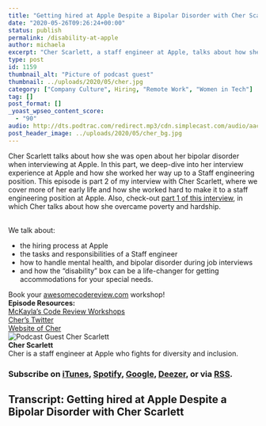 ```yaml
---
title: "Getting hired at Apple Despite a Bipolar Disorder with Cher Scarlett"
date: "2020-05-26T09:26:24+00:00"
status: publish
permalink: /disability-at-apple
author: michaela
excerpt: "Cher Scarlett, a staff engineer at Apple, talks about how she got hired despite her biploar disorder,  disability and mental health issues."
type: post
id: 1159
thumbnail_alt: "Picture of podcast guest"
thumbnail: ../uploads/2020/05/cher.jpg
category: ["Company Culture", Hiring, "Remote Work", "Women in Tech"]
tag: []
post_format: []
_yoast_wpseo_content_score:
  - "90"
audio: http://dts.podtrac.com/redirect.mp3/cdn.simplecast.com/audio/aaca90/aaca909a-e34f-49ae-a86f-f59e4fa807f0/3560504a-0f4b-4628-8933-1f4ed66c891b/cher-part-2-ready_tc.mp3
post_header_image: ../uploads/2020/05/cher_bg.jpg
---
```


<div class="episode-about">
Cher Scarlett talks about how she was open about her bipolar disorder when interviewing at Apple. In this part, we deep-dive into her interview experience at Apple and how she worked her way up to a Staff engineering position.
This episode is part 2 of my interview with Cher Scarlett, where we cover more of her early life and how she worked hard to make it to a staff engineering position at Apple. 
Also, check-out <a href="https://www.software-engineering-unlocked.com/from-hardship-to-apple/">part 1 of this interview</a>, in which Cher talks about how she overcame poverty and hardship.  

<br/>We talk about:
<ul>
<li>the hiring process at Apple</li>
<li>the tasks and responsibilities of a Staff engineer</li>
<li>how to handle mental health, and bipolar disorder during job interviews</li>
<li>and how the “disability” box can be a life-changer for getting accommodations for your special needs.</li>
</ul>
  </div>

  <div class="sponsorship">
Book your <a href="https://www.michaelagreiler.com/workshops">awesomecodereview.com</a> workshop!
</div>

<div class=" episode-links">
<b>Episode Resources:</b><br/>
  <a href="https://www.michaelagreiler.com/workshops/">McKayla’s Code Review Workshops</a><br/>
  <a href="https://twitter.com/CHERdotdev">Cher’s Twitter</a><br/>
 <a href="https://cher.dev/">Website of Cher</a><br/>
</div>

<div class="row pt-2 align-items-center">
<div class="col-4 guest-picture">
<img src="../uploads/2020/05/cher.jpg" alt="Podcast Guest Cher Scarlett"/>
</div>
<div class="col-8 guest-about">
<b>Cher Scarlett</b><br/>
Cher is a staff engineer at Apple who fights for diversity and inclusion.
</div>
</div>

### Subscribe on [iTunes](https://podcasts.apple.com/at/podcast/software-engineering-unlocked/id1477527378?l=en), [Spotify](https://open.spotify.com/show/2wz1OneBIDXpbBYeuyIsJL?si=2I0R0HuaTLK6RT0f7lDIFg), [Google](https://www.google.com/podcasts?feed=aHR0cHM6Ly9mZWVkcy5zaW1wbGVjYXN0LmNvbS9LMV9tdjBDSg%3D%3D), [Deezer](https://www.deezer.com/show/465682), or via [RSS](https://www.software-engineering-unlocked.com/subscribe/).



## Transcript: Getting hired at Apple Despite a Bipolar Disorder with Cher Scarlett

